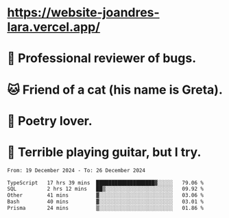 # https://website-joandres-lara.vercel.app/
# 🐛 Professional reviewer of bugs.
# 🐱 Friend of a cat (his name is Greta).
# 📜 Poetry lover.
# 🎸 Terrible playing guitar, but I try.

<!--START_SECTION:waka-->

```txt
From: 19 December 2024 - To: 26 December 2024

TypeScript   17 hrs 39 mins  ███████████████████▓░░░░░   79.06 %
SQL          2 hrs 12 mins   ██▒░░░░░░░░░░░░░░░░░░░░░░   09.92 %
Other        41 mins         ▓░░░░░░░░░░░░░░░░░░░░░░░░   03.06 %
Bash         40 mins         ▓░░░░░░░░░░░░░░░░░░░░░░░░   03.01 %
Prisma       24 mins         ▒░░░░░░░░░░░░░░░░░░░░░░░░   01.86 %
```

<!--END_SECTION:waka-->
